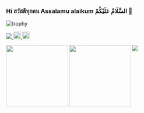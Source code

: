 ### Hi สวัสดีทุกคน Assalamu alaikum السَّلَامُ عَلَيْكُمْ  🙏

![trophy](https://github-profile-trophy.vercel.app/?username=wichianp&theme=dracula)

<div>
<p align="left"> 
  <a href="https://github.com/semicon">
    <img src="https://komarev.com/ghpvc/?username=wichianpn"&label="wichianp" />
  </a>
  <a href="https://twitter.com/home?lang=th">
    <img height="20" src="https://img.shields.io/twitter/follow/wichianp?label=Twitter&logo=twitter&style=flat" />
  </a>
  <a href="https://github.com/semicon">
    <img height="20" src="https://img.shields.io/github/followers/wichianp?label=follow&logo=github&style=flat" />
  </a>
</p>


<p align="left"> 
<a href="https://github.com/semicon">
  <img align="left" height="170px" src="https://github-readme-stats.vercel.app/api?username=wichianp&count_private=true&show_icons=true&theme=dracula" />
</a>
<a href="https://github.com/semicon">
  <img align="left" height="170px" src="https://github-readme-stats.vercel.app/api/top-langs/?username=wichianp&layout=compact&theme=dracula" />
</a>
</p>

  
<p align="left"> 
<img src = "https://semicon.github.io/img/github-contribution-grid-snake.svg">
</p>
